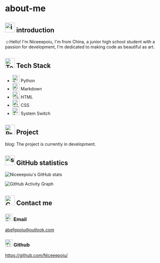 # about-me

## <img src="https://cdn-icons-png.flaticon.com/512/14562/14562320.png" alt="introduction" width="32" height="32"> introduction

☺️Hello! I'm Niceeepoiu, I'm from China, a junior high school student with a passion for development, I'm dedicated to making code as beautiful as art.

## <img src="https://cdn-icons-png.flaticon.com/512/14466/14466854.png" alt="Tech Stack" width="32" height="32"> Tech Stack

- <img src="https://cdn-icons-png.flaticon.com/512/5968/5968350.png" alt="Python" width="24" height="24"> Python
- <img src="https://cdn-icons-png.flaticon.com/512/9755/9755739.png" alt="Markdown" width="24" height="24"> Markdown
- <img src="https://cdn-icons-png.flaticon.com/512/1051/1051277.png" alt="HTML" width="24" height="24"> HTML
- <img src="https://cdn-icons-png.flaticon.com/512/732/732190.png" alt="CSS" width="24" height="24"> CSS
- <img src="https://cdn-icons-png.flaticon.com/512/3686/3686918.png" alt="System Switch" width="24" height="24"> System Switch

## <img src="https://cdn-icons-png.flaticon.com/512/4997/4997543.png" alt="Project" width="32" height="32"> Project

blog: The project is currently in development.

## <img src="https://cdn-icons-png.flaticon.com/512/8140/8140174.png" alt="statistics" width="32" height="32"> GitHub statistics

![Niceeepoiu's GitHub stats](https://github-readme-stats.vercel.app/api?username=Niceeepoiu&show_icons=true&theme=default)

![GitHub Activity Graph](https://github-readme-activity-graph.vercel.app/graph?username=Niceeepoiu&theme=minimal)

##  <img src="https://cdn-icons-png.flaticon.com/512/3177/3177440.png" alt="Contact" width="32" height="32"> Contact me

###  <img src="https://cdn-icons-png.flaticon.com/512/9068/9068877.png" alt="Email" width="24" height="24"> Email
abefgpoiu@outlook.com

### <img src="https://cdn-icons-png.flaticon.com/512/2111/2111432.png" alt="Github" width="24" height="24"> Github
https://github.com/Niceeepoiu/
